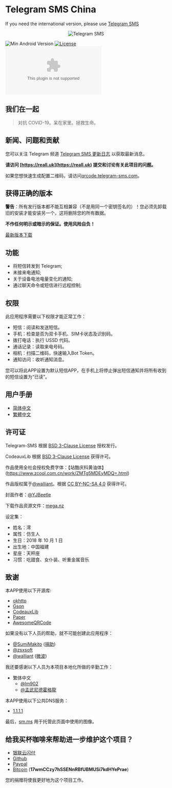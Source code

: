 # Telegram SMS China

If you need the international version, please use [Telegram SMS](https://github.com/telegram-sms/telegram-sms)

<p align="center">
<img src="https://vip1.static.reallct.com/2021/06/17/Dj1O9RMGAmEcsL4.png" alt="Telegram SMS">
</p>

![Min Android Version](https://img.shields.io/badge/Min%20Android%20Version-5.1-orange.svg?style=flat-square)
[![License](https://img.shields.io/badge/License-BSD%203--Clause-blue.svg?style=flat-square)](https://github.com/telegram-sms/telegram-sms/blob/master/LICENSE)
[![GitHub Releases](https://img.shields.io/github/downloads/telegram-sms/telegram-sms-china/latest/app-release.apk?style=flat-square)](https://github.com/telegram-sms/telegram-sms-china/releases/latest)

## 我们在一起

> 对抗 COVID-19。呆在家里。拯救生命。

## 新闻、问题和贡献

您可以关注 Telegram 频道 [Telegram SMS 更新日志](https://t.me/tg_sms_changelog) 以获取最新消息。

**请访问 [https://reall.uk](https://reall.uk) 提交和讨论有关此项目的问题。**

如果您想快速生成配置二维码，请访问[qrcode.telegram-sms.com](https://qrcode.telegram-sms.com)。

## 获得正确的版本

**警告**：所有发行版本都不能互相兼容（不是用同一个密钥签名的）！您必须先卸载旧的安装才能安装另一个，这将删除您的所有数据。

**不作任何明示或暗示的保证。使用风险自负！**

[最新版本下载](https://github.com/telegram-sms/telegram-sms-china/releases/latest)


## 功能

- 将短信转发到 Telegram;
- 未接来电通知;
- 关于设备电池电量变化的通知;
- 通过聊天命令或短信进行远程控制;

## 权限

此应用程序需要以下权限才能正常工作：

- 短信：阅读和发送短信。
- 手机：检查是否为双卡手机、SIM卡状态及识别码。
- 拨打电话：执行 USSD 代码。
- 通话记录：读取来电号码。
- 相机：扫描二维码，快速输入Bot Token。
- 通知访问：收听通知消息。

您可以将此APP设置为默认短信APP，在手机上将停止弹出短信通知并将所有收到的短信设置为“已读”。

## 用户手册

- [简体中文](https://get.telegram-sms.com/wiki/用户手册)
- [繁體中文](https://get.telegram-sms.com/wiki/用戶手冊)

## 许可证

Telegram-SMS 根据 [BSD 3-Clause License](https://get.telegram-sms.com/license) 授权发行。

CodeauxLib 根据 [BSD 3-Clause License](https://github.com/telegram-sms/telegram-sms/blob/master/codeauxlib-license/LICENSE) 获得许可。

作品使用全社会授权免费字体：【站酷庆科黄油体】(https://www.zcool.com.cn/work/ZMTg5MDEyMDQ=.html)

作品版权属于[@walliant](https://www.pixiv.net/member.php?id=5600144)。根据 [CC BY-NC-SA 4.0](https://creativecommons.org/licenses/by-nc-sa/4.0/) 获得许可。

封面作者：[@YJBeetle](https://github.com/yjbeetle)

下载作品资源文件：[mega.nz](https://mega.nz/#F!TmwQSYjD!XN-uVfciajwy3okjIdpCAQ)

设定集：

- 姓名：澪
- 属性：仿生人
- 生日：2018 年 10 月 1 日
- 出生地：中国福建
- 星座：天秤座
- 习惯：吃甜食、女仆装、听重金属音乐

## 致谢

本APP使用以下开源库:

- [okhttp](https://github.com/square/okhttp)
- [Gson](https://github.com/google/gson)
- [CodeauxLib](https://github.com/telegram-sms/CodeauxLibPortable)
- [Paper](https://github.com/pilgr/Paper)
- [AwesomeQRCode](https://github.com/SumiMakito/AwesomeQRCode)


如果没有以下人员的帮助，就不可能创建此应用程序：

- [@SumiMakito](https://github.com/SumiMakito) ([捐助](https://paypal.me/makito))
- [@zsxsoft](https://github.com/zsxsoft)
- [@walliant](https://www.pixiv.net/member.php?id=5600144) ([微波](https://www.weibo.com/p/1005053186671274))

我还要感谢以下人员为本项目本地化所做的辛勤工作：

- 繁体中文
  - [@lm902](https://github.com/lm902)
  - [@孟武尼德霍格龍](https://github.com/tony8077616)

本APP使用以下公共DNS服务：

- [1.1.1.1](https://1.1.1.1/)

最后，[sm.ms](https://sm.ms) 用于托管此页面中使用的图像。

## 给我买杯咖啡来帮助进一步维护这个项目？

- [银联云闪付](https://get.telegram-sms.com/donate/unionpay)
- [Github](https://get.telegram-sms.com/donate/github)
- [Paypal](https://get.telegram-sms.com/donate/paypal)
- [Bitcoin](bitcoin:17wmCCzy7hSSENnRBfUBMUSi7kdHYePrae) (**17wmCCzy7hSSENnRBfUBMUSi7kdHYePrae**)

您的捐赠将使我更好地为这个项目工作。